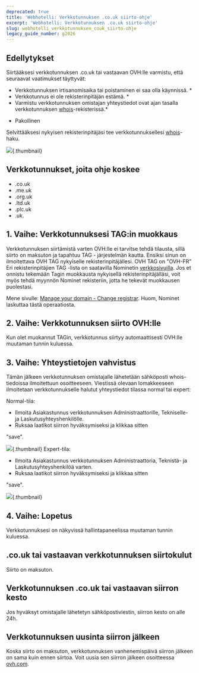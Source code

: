 ```yaml
---
deprecated: true
title: 'Webhotelli: Verkkotunnuksen .co.uk siirto-ohje'
excerpt: 'Webhotelli: Verkkotunnuksen .co.uk siirto-ohje'
slug: webhotelli_verkkotunnuksen_couk_siirto-ohje
legacy_guide_number: g2026
---
```



## Edellytykset
Siirtääksesi verkkotunnuksen .co.uk tai vastaavan OVH:lle varmistu, että seuraavat vaatimukset täyttyvät:



- Verkkotunnuksen irtisanomisaika tai poistaminen ei saa olla käynnissä. *
- Verkkotunnus ei ole rekisterinpitäjän estämä. *
- Varmistu verkkotunnuksen omistajan yhteystiedot ovat ajan tasalla verkkotunnuksen [whois](https://www.ovh.com/cgi-bin/whois.pl)-rekisterissä.*

* Pakollinen


Selvittääksesi nykyisen rekisterinpitäjäsi tee verkkotunnuksellesi [whois](https://www.ovh.com/cgi-bin/whois.pl)-haku.

![](images/img_3485.jpg){.thumbnail}


## Verkkotunnukset, joita ohje koskee

- .co.uk
- .me.uk
- .org.uk
- .ltd.uk
- .plc.uk
- .uk.




## 1. Vaihe: Verkkotunnuksesi TAG:in muokkaus
Verkkotunnuksen siirtämistä varten OVH:lle ei tarvitse tehdä tilausta, sillä siirto on maksuton ja tapahtuu TAG - järjestelmän kautta.
Ensiksi sinun on ilmoitettava OVH TAG nykyiselle rekisterinpitäjällesi.
OVH TAG on "OVH-FR"
Eri rekisterinpitäjien TAG -lista on saatavilla Nominetin [verkkosivuilla](http://www.nominet.uk/registrar-list).
Jos et onnistu tekemään Tagin muokkausta nykyisellä rekisterinpitäjälläsi, voit myös tehdä myynnön Nominet rekisteriin, jotta he tekevät muokkausen puolestasi.

Mene sivulle: [Manage your domain - Change registrar](http://www.nominet.org.uk/uk-domain-names/manage-your-domain/change-registrar).
Huom, Nominet laskuttaa tästä operaatiosta.


## 2. Vaihe: Verkkotunnuksen siirto OVH:lle
Kun olet muokannut TAGin, verkkotunnus siirtyy automaattisesti OVH:lle muutaman tunnin kuluessa.


## 3. Vaihe: Yhteystietojen vahvistus
Tämän jälkeen verkkotunnuksen omistajalle lähetetään sähköposti whois-tiedoissa ilmoitettuun osoitteeseen.
Viestissä olevaan lomakkeeseen ilmoitetaan verkkotunnukselle halutut yhteystiedot tilassa normal tai expert:

Normal-tila:

- Ilmoita Asiakastunnus verkkotunnuksen Administraattorille, Tekniselle- ja Laskutusyhteyshenkilölle.
- Ruksaa laatikot siirron hyväksymiseksi ja klikkaa sitten

"save".

![](images/img_3487.jpg){.thumbnail}
Expert-tila:

- Ilmoita Asiakastunnus verkkotunnuksen Administraattoria, Teknistä- ja Laskutusyhteyshenkilöä varten.  
- Ruksaa laatikot siirron hyväksymiseksi ja klikkaa sitten

"save".

![](images/img_3486.jpg){.thumbnail}


## 4. Vaihe: Lopetus
Verkkotunnuksesi on näkyvissä hallintapaneelissa muutaman tunnin kuluessa.


## .co.uk tai vastaavan verkkotunnuksen siirtokulut
Siirto on maksuton.


## Verkkotunnuksen .co.uk tai vastaavan siirron kesto
Jos hyväksyt omistajalle lähetetyn sähköpostiviestin, siirron kesto on alle 24h.


## Verkkotunnuksen uusinta siirron jälkeen
Koska siirto on maksuton, verkkotunnuksen vanhenemispäivä siirron jälkeen on sama kuin ennen siirtoa. Voit uusia sen siirron jälkeen osoitteessa [ovh.com](https://www.ovh.com).

